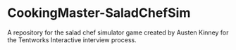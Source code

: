 # CookingMaster-SaladChefSim
A repository for the salad chef simulator game created by Austen Kinney for the Tentworks Interactive interview process.
